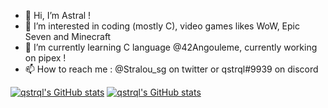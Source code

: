 - 👋 Hi, I’m Astral ! 
- 👀 I’m interested in coding (mostly C), video games likes WoW, Epic Seven and Minecraft
- 🌱 I’m currently learning C language @42Angouleme, currently working on pipex !
- 📫 How to reach me : @Stralou_sg on twitter or qstrql#9939 on discord

[![qstrql's GitHub stats](https://github-readme-stats.vercel.app/api/top-langs/?username=qstrql&hide=java,html,css&layout=compact&theme=dracula&hide_title=false&])](https://github.com/anuraghazra/github-readme-stats)
[![qstrql's GitHub stats](https://github-readme-stats.vercel.app/api?username=qstrql&theme=dracula&show_icons=false&hide_rank=true&hide=issues&hide_title=true)](https://github.com/anuraghazra/github-readme-stats)
<!---
qstrql/qstrql is a ✨ special ✨ repository because its `README.md` (this file) appears on your GitHub profile.
You can click the Preview link to take a look at your changes.
--->
